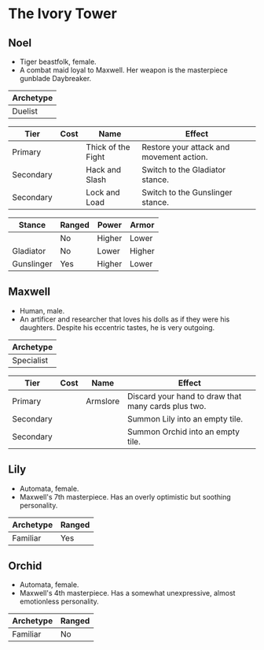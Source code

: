 # The Ivory Tower

## Noel

- Tiger beastfolk, female.
- A combat maid loyal to Maxwell. Her weapon is the masterpiece
  gunblade Daybreaker.

| Archetype |
| --------- |
| Duelist   |

| Tier      | Cost | Name               | Effect                                   |
| --------- | :--: | ------------------ | ---------------------------------------- |
| Primary   |      | Thick of the Fight | Restore your attack and movement action. |
| Secondary |      | Hack and Slash     | Switch to the Gladiator stance.          |
| Secondary |      | Lock and Load      | Switch to the Gunslinger stance.         |

| Stance     | Ranged | Power  | Armor  |
| ---------- | ------ | ------ | ------ |
|            | No     | Higher | Lower  |
| Gladiator  | No     | Lower  | Higher |
| Gunslinger | Yes    | Higher | Lower  |

## Maxwell

- Human, male.
- An artificer and researcher that loves his dolls as if they were his
  daughters. Despite his eccentric tastes, he is very outgoing.

| Archetype  |
| ---------- |
| Specialist |

| Tier      | Cost | Name     | Effect                                              |
| --------- | :--: | -------- | --------------------------------------------------- |
| Primary   |      | Armslore | Discard your hand to draw that many cards plus two. |
| Secondary |      |          | Summon Lily into an empty tile.                     |
| Secondary |      |          | Summon Orchid into an empty tile.                   |

## Lily

- Automata, female.
- Maxwell's 7th masterpiece. Has an overly optimistic but soothing
  personality.

| Archetype | Ranged |
| --------- | ------ |
| Familiar  | Yes    |

## Orchid

- Automata, female.
- Maxwell's 4th masterpiece. Has a somewhat unexpressive, almost
  emotionless personality.

| Archetype | Ranged |
| --------- | ------ |
| Familiar  | No     |
